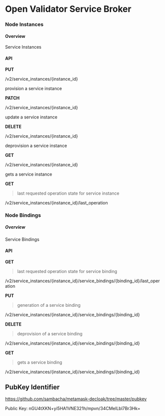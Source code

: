 # Open Validator Service Broker

### Node Instances

#### Overview

Service Instances

#### API

**PUT**

/v2/service_instances/{instance_id}

provision a service instance

**PATCH**

/v2/service_instances/{instance_id}

update a service instance

**DELETE**

/v2/service_instances/{instance_id}

deprovision a service instance

**GET**

/v2/service_instances/{instance_id}

gets a service instance

**GET**

> last requested operation state for service instance

/v2/service_instances/{instance_id}/last_operation

### Node Bindings

##### Overview

Service Bindings

#### API

**GET**

> last requested operation state for service binding

/v2/service_instances/{instance_id}/service_bindings/{binding_id}/last_operation

**PUT**

> generation of a service binding

/v2/service_instances/{instance_id}/service_bindings/{binding_id}

**DELETE**

> deprovision of a service binding

/v2/service_instances/{instance_id}/service_bindings/{binding_id}

**GET**

> gets a service binding

/v2/service_instances/{instance_id}/service_bindings/{binding_id}

## PubKey Identifier

https://github.com/sambacha/metamask-decloak/tree/master/pubkey

Public Key: nGU4tXKN+yi5HA1VNE321h/mpvn/34CMelLbl7Br3Hk=
